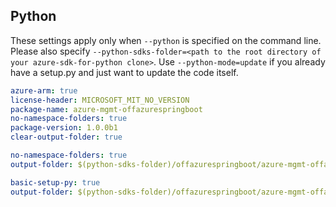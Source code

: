 ## Python

These settings apply only when `--python` is specified on the command line.
Please also specify `--python-sdks-folder=<path to the root directory of your azure-sdk-for-python clone>`.
Use `--python-mode=update` if you already have a setup.py and just want to update the code itself.

``` yaml $(python) && $(track2)
azure-arm: true
license-header: MICROSOFT_MIT_NO_VERSION
package-name: azure-mgmt-offazurespringboot
no-namespace-folders: true
package-version: 1.0.0b1
clear-output-folder: true
```

``` yaml $(python) && $(python-mode) == 'update' && $(track2)
no-namespace-folders: true
output-folder: $(python-sdks-folder)/offazurespringboot/azure-mgmt-offazurespringboot/azure/mgmt/offazurespringboot
```

``` yaml $(python) && $(python-mode) == 'create' && $(track2)
basic-setup-py: true
output-folder: $(python-sdks-folder)/offazurespringboot/azure-mgmt-offazurespringboot
```

